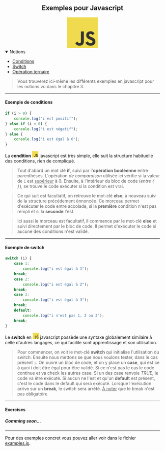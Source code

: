 <center><h2>Exemples pour Javascript</h2><img src="../../../assets/img/js.png" width="100px"></center>

<details open="open"><summary>Notions</summary>
<ul>
    <li><a href="#example-conditions">Conditions</a></li>
    <li><a href="#example-switch">Switch</a></li>
    <li><a href="#example-ternary">Opération ternaire</a></li>
</ul>
</details>

> Vous trouverez ici-même les différents exemples en javascript pour les notions vu dans le chapitre 3.

---

#### Exemple de conditions<a name="example-condition"></a>
```js
if (i > 0) {
    console.log("i est positif");
} else if (i < 0) {
    console.log("i est négatif");
} else {
    console.log("i est égal à 0");
}
```

La **condition** <img src="../../../assets/img/js.png" width="20px"> javascript est très simple, elle suit la structure habituelle des conditions, rien de compliqué.

> Tout d'abord un mot clé **if**, suivi par l'**opération booléenne** entre parenthèses. L'opération _de comparaison_ utilisée ici vérifie si la valeur de `i` est <u>supérieur</u> à 0. Ensuite, à l'intérieur du bloc de code (_entre `{ }`_), se trouve le code exécuter si la condition est vrai.

> Ce qui suit est facultatif, on retrouve le mot-clé **else**, à nouveau suivi de la structure précédement énnoncée. Ce morceau permet d'exécuter le code entre accolade, si la **première** condition n'est pas rempli et si la **seconde** l'est.

> Ici aussi le morceau est facultatif, il commence par le mot-clé **else** et suivi directement par le bloc de code. Il permet d'exécuter le code si aucune des conditions n'est validé.

---

#### Exemple de switch

```js
switch (i) {
    case 1:
        console.log("i est égal à 1");
    break;
    case 2:
        console.log("i est égal à 2");
    break;
    case 3:
        console.log("i est égal à 3");
    break;
    default:
        console.log("i n'est pas 1, 2 ou 3");
    break;
}
```

Le **switch** en <img src="../../../assets/img/js.png" width="20px"> javascript possède une syntaxe globalement similaire à celle d'autres langages, ce qui facilite sont apprentissage et son utilisation.

> Pour commencer, on voit le mot-clé **switch** qui initialise l'utilisation du switch. Ensuite nous mettons se que nous voulons tester, dans le cas présent `i`. On ouvre un bloc de code, et on y place un **case**, qui est ce à quoi i doit être égal pour être validé. Si ce n'est pas le cas le code continue et va check les autres case. Si un des case renvoie _TRUE_, le code va être exécuté. Si aucun ne l'est et qu'un **default** est présent, c'est le code dans le default qui sera exécuté. Lorsque l'exécution arrive sur un **break**, le switch sera arrêté. <u>À noter</u> que le break n'est pas obligatoire.

---

#### Exercises

##### Comming soon...

---

Pour des exemples concret vous pouvez aller voir dans le fichier [examples.js](./conditions.js).